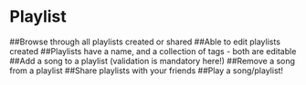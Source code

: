 # Playlist
##Browse through all playlists created or shared 
##Able to edit playlists created 
##Playlists have a name, and a collection of tags - both are editable
##Add a song to a playlist (validation is mandatory here!)
##Remove a song from a playlist
##Share playlists with your friends
##Play a song/playlist!
